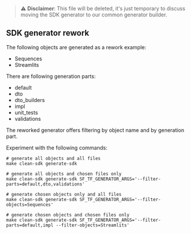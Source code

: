 > ⚠️ **Disclaimer**: This file will be deleted, it's just temporary to discuss moving the SDK generator to our common generator builder.

## SDK generator rework

The following objects are generated as a rework example:
- Sequences
- Streamlits

There are following generation parts:
- default
- dto
- dto_builders
- impl 
- unit_tests 
- validations

The reworked generator offers filtering by object name and by generation part.

Experiment with the following commands:

```shell
# generate all objects and all files
make clean-sdk generate-sdk
```
```shell
# generate all objects and chosen files only
make clean-sdk generate-sdk SF_TF_GENERATOR_ARGS='--filter-parts=default,dto,validations'
```
```shell
# generate chosen objects only and all files
make clean-sdk generate-sdk SF_TF_GENERATOR_ARGS='--filter-objects=Sequences'
```
```shell
# generate chosen objects and chosen files only
make clean-sdk generate-sdk SF_TF_GENERATOR_ARGS='--filter-parts=default,impl --filter-objects=Streamlits'
```

